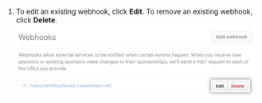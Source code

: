 1. To edit an existing webhook, click **Edit**. To remove an existing webhook, click **Delete**. ![Buttons for managing webhook](/assets/images/help/sponsors/webhook-edit-delete-button.png)
